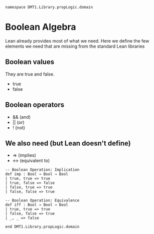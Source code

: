 ```lean
namespace DMT1.Library.propLogic.domain
```

# Boolean Algebra

Lean already provides most of what we need. Here we
define the few elements we need that are missing from
the standard Lean libraries

## Boolean values

They are true and false.

- true
- false

## Boolean operators

- && (and)
- || (or)
- ! (not)

## We also need (but Lean doesn't define)

- ⇒ (implies)
- ↔ (equivalent to)

```lean
-- Boolean Operation: Implication
def imp : Bool → Bool → Bool
| true, true => true
| true, false => false
| false, true => true
| false, false => true

-- Boolean Operation: Equivalence
def iff : Bool → Bool → Bool
| true, true => true
| false, false => true
| _, _ => false

end DMT1.Library.propLogic.domain
```
